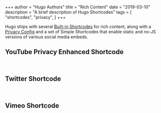 +++
author = "Hugo Authors"
title = "Rich Content"
date = "2019-03-10"
description = "A brief description of Hugo Shortcodes"
tags = [
    "shortcodes",
    "privacy",
]
+++

Hugo ships with several [Built-in Shortcodes](https://gohugo.io/content-management/shortcodes/#use-hugos-built-in-shortcodes) for rich content, along with a [Privacy Config](https://gohugo.io/about/hugo-and-gdpr/) and a set of Simple Shortcodes that enable static and no-JS versions of various social media embeds.
<!--more-->


## YouTube Privacy Enhanced Shortcode

<!-- {{< youtube ZJthWmvUzzc >}} -->

<br>


## Twitter Shortcode

<!-- {{< twitter id="1085870671291310081" >}} -->

<br>



## Vimeo Shortcode

<!-- {{< vimeo 48912912 >}} -->
